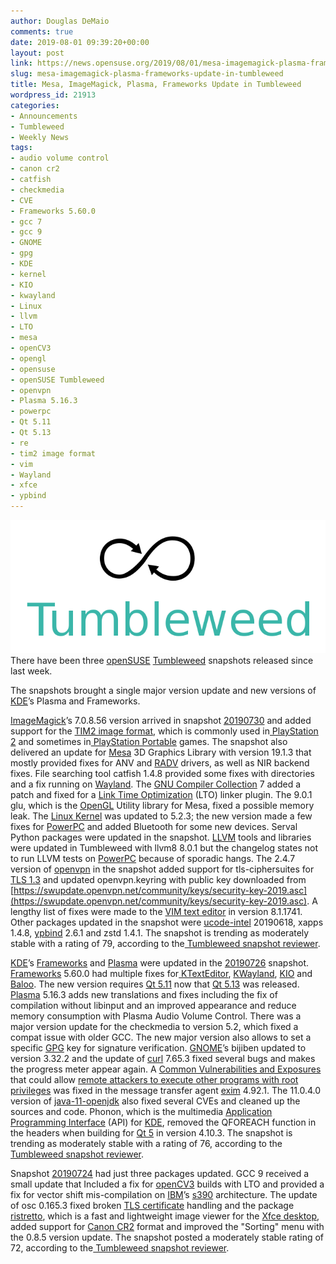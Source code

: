```yaml
---
author: Douglas DeMaio
comments: true
date: 2019-08-01 09:39:20+00:00
layout: post
link: https://news.opensuse.org/2019/08/01/mesa-imagemagick-plasma-frameworks-update-in-tumbleweed/
slug: mesa-imagemagick-plasma-frameworks-update-in-tumbleweed
title: Mesa, ImageMagick, Plasma, Frameworks Update in Tumbleweed
wordpress_id: 21913
categories:
- Announcements
- Tumbleweed
- Weekly News
tags:
- audio volume control
- canon cr2
- catfish
- checkmedia
- CVE
- Frameworks 5.60.0
- gcc 7
- gcc 9
- GNOME
- gpg
- KDE
- kernel
- KIO
- kwayland
- Linux
- llvm
- LTO
- mesa
- openCV3
- opengl
- opensuse
- openSUSE Tumbleweed
- openvpn
- Plasma 5.16.3
- powerpc
- Qt 5.11
- Qt 5.13
- re
- tim2 image format
- vim
- Wayland
- xfce
- ypbind
---
```


![](/wp-content/uploads/2015/10/Tumbleweed-black-green.png)There have been three [openSUSE](https://www.opensuse.org/) [Tumbleweed](https://en.opensuse.org/Portal:Tumbleweed) snapshots released since last week.

The snapshots brought a single major version update and new versions of [KDE](https://kde.org/)’s Plasma and Frameworks.

[ImageMagick](https://www.imagemagick.org/)’s 7.0.8.56 version arrived in snapshot [20190730](https://lists.opensuse.org/opensuse-factory/2019-07/msg00441.html) and added support for the [TIM2 image format](https://wiki.vg-resource.com/TIM2), which is commonly used in[ PlayStation 2](https://wiki.vg-resource.com/PlayStation_2) and sometimes in[ PlayStation Portable](https://wiki.vg-resource.com/PlayStation_Portable) games. The snapshot also delivered an update for [Mesa](https://www.mesa3d.org) 3D Graphics Library with version 19.1.3 that mostly provided fixes for ANV and [RADV](https://www.phoronix.com/vr.php?view=27150) drivers, as well as NIR backend fixes. File searching tool catfish 1.4.8 provided some fixes with directories and a fix running on [Wayland](https://wayland.freedesktop.org/). The [GNU Compiler Collection](https://gcc.gnu.org/) 7 added a patch and fixed for a [Link Time Optimization](https://llvm.org/docs/LinkTimeOptimization.html) (LTO) linker plugin. The 9.0.1 glu, which is the [OpenGL](https://www.opengl.org/) Utility library for Mesa, fixed a possible memory leak. The [Linux Kernel](https://www.kernel.org/) was updated to 5.2.3; the new version made a few fixes for [PowerPC](https://en.wikipedia.org/wiki/PowerPC) and added Bluetooth for some new devices. Serval Python packages were updated in the snapshot. [LLVM](https://llvm.org/) tools and libraries were updated in Tumbleweed with llvm8 8.0.1 but the changelog states not to run LLVM tests on [PowerPC](https://en.wikipedia.org/wiki/PowerPC) because of sporadic hangs. The 2.4.7 version of [openvpn](https://openvpn.net/) in the snapshot added support for tls-ciphersuites for [TLS 1.3](https://en.wikipedia.org/wiki/Transport_Layer_Security) and updated openvpn.keyring with public key downloaded from [https://swupdate.openvpn.net/community/keys/security-key-2019.asc](https://swupdate.openvpn.net/community/keys/security-key-2019.asc). A lengthy list of fixes were made to the [VIM text editor](https://www.vim.org/) in version 8.1.1741. Other packages updated in the snapshot were [ucode-intel](https://software.opensuse.org/package/ucode-intel) 20190618, xapps 1.4.8, [ypbind](https://linux.die.net/man/8/ypbind) 2.6.1 and zstd 1.4.1. The snapshot is trending as moderately stable with a rating of 79, according to the[ Tumbleweed snapshot reviewer](http://review.tumbleweed.boombatower.com/).

[KDE](https://kde.org/)’s [Frameworks](https://kde.org/announcements/kde-frameworks-5.60.0.php) and [Plasma](https://kde.org/announcements/plasma-5.16.3.php) were updated in the [20190726](https://lists.opensuse.org/opensuse-factory/2019-07/msg00409.html) snapshot. [Frameworks](https://kde.org/announcements/kde-frameworks-5.60.0.php) 5.60.0 had multiple fixes for[ KTextEditor](https://api.kde.org/frameworks/ktexteditor/html/), [KWayland](https://api.kde.org/frameworks/kwayland/html/index.html), [KIO](https://api.kde.org/frameworks/kio/html/index.html) and [Baloo](https://community.kde.org/Baloo). The new version requires [Qt 5.11](https://www.qt.io/qt5-11) now that [Qt 5.13](https://www.qt.io/qt5-13) was released. [Plasma](https://kde.org/announcements/plasma-5.16.3.php) 5.16.3 adds new translations and fixes including the fix of compilation without libinput and an improved appearance and reduce memory consumption with Plasma Audio Volume Control. There was a major version update for the checkmedia to version 5.2, which fixed a compat issue with older GCC. The new major version also allows to set a specific [GPG](https://gnupg.org/) key for signature verification. [GNOME](https://www.gnome.org/)’s bijiben updated to version 3.32.2 and the update of [curl](https://curl.haxx.se/) 7.65.3 fixed several bugs and makes the progress meter appear again. A [Common Vulnerabilities and Exposures](https://en.wikipedia.org/wiki/Common_Vulnerabilities_and_Exposures) that could allow [remote attackers to execute other programs with root privileges](https://www.exim.org/static/doc/security/CVE-2019-13917.txt) was fixed in the message transfer agent [exim](https://www.exim.org/) 4.92.1. The 11.0.4.0 version of [java-11-openjdk](https://openjdk.java.net/projects/jdk/11/) also fixed several CVEs and cleaned up the sources and code. Phonon, which is the multimedia [Application Programming Interface](https://en.wikipedia.org/wiki/Application_programming_interface) (API) for [KDE](https://kde.org/), removed the QFOREACH function in the headers when building for [Qt 5](https://www.qt.io/) in version 4.10.3. The snapshot is trending as moderately stable with a rating of 76, according to the[ Tumbleweed snapshot reviewer](http://review.tumbleweed.boombatower.com/).

Snapshot [20190724](https://lists.opensuse.org/opensuse-factory/2019-07/msg00359.html) had just three packages updated. GCC 9 received a small update that Included a fix for [openCV3](https://opencv.org/opencv-3-0/) builds with LTO and provided a fix for vector shift mis-compilation on [IBM](https://www.ibm.com/)’s [s390](https://en.wikipedia.org/wiki/IBM_System/390) architecture. The update of osc 0.165.3 fixed broken [TLS certificate](https://en.wikipedia.org/wiki/Transport_Layer_Security) handling and the package [ristretto](http://www.linuxfromscratch.org/blfs/view/svn/xfce/ristretto.html), which is a fast and lightweight image viewer for the [Xfce desktop](https://www.xfce.org/), added support for [Canon CR2](https://www.canon-europe.com/support/consumer_products/software/canon-raw-codec.html) format and improved the "Sorting" menu with the 0.8.5 version update. The snapshot posted a moderately stable rating of 72, according to the[ Tumbleweed snapshot reviewer](http://review.tumbleweed.boombatower.com/).
